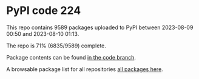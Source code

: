 # PyPI code 224

This repo contains 9589 packages uploaded to PyPI between 
2023-08-09 00:50 and 2023-08-10 01:13.

The repo is 71% (6835/9589) complete.

Package contents can be found [in the code branch](https://github.com/pypi-data/pypi-mirror-224/tree/code/packages).

A browsable package list for all repositories [all packages here](https://pypi-data.github.io/website/repositories/pypi-mirror-224).


